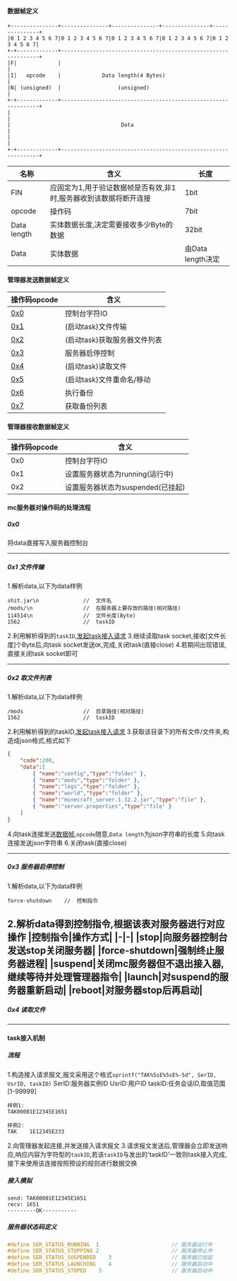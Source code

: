 #### 数据帧定义<span id="frame"></span>
```
+---------------+---------------+---------------+---------------+---------------+
|0 1 2 3 4 5 6 7|0 1 2 3 4 5 6 7|0 1 2 3 4 5 6 7|0 1 2 3 4 5 6 7|0 1 2 3 4 5 6 7|
+-+-------------+---------------------------------------------------------------+
|F|             |                                                               |
|I|   opcode    |             Data length(4 Bytes)                              |
|N| (unsigned)  |                  (unsigned)                                   |
+-+-------------+---------------------------------------------------------------+
|                                                                               |
|                                   Data                                        |
|                                                                               |
+-+-------------+---------------------------------------------------------------+
```

|名称|含义|长度|
|-|-|-|
|FIN|应固定为1,用于验证数据帧是否有效,非1时,服务器收到该数据将断开连接|1bit|
|opcode|操作码|7bit|
|Data length|实体数据长度,决定需要接收多少Byte的数据|32bit|
|Data|实体数据|由Data length决定|

#### 管理器发送数据帧定义

|操作码opcode|含义|
|-|-|
|[0x0](#0x0)|控制台字符IO|
|[0x1](#0x1)|(启动task)文件传输|
|[0x2](#0x2)|(启动task)获取服务器文件列表|
|[0x3](#0x3)|服务器启停控制|
|[0x4](#0x4)|(启动task)读取文件|
|[0x5](#0x5)|(启动task)文件重命名/移动|
|[0x6](#0x6)|执行备份|
|[0x7](#0x7)|获取备份列表|

#### 管理器接收数据帧定义
|操作码opcode|含义|
|-|-|
|0x0|控制台字符IO|
|0x1|设置服务器状态为running(运行中)|
|0x2|设置服务器状态为suspended(已挂起)|


#### mc服务器对操作码的处理流程

##### 0x0<span id="0x0"></span>
将data直接写入服务器控制台

---
##### 0x1 文件传输<span id="0x1"></span>
1.解析data,以下为data样例
```
shit.jar\n              //  文件名
/mods/\n                //  在服务器上要存放的路径(相对路径)
114514\n                //  文件长度(Byte)
1562                    //  taskID
```
2.利用解析得到的`taskID`,[发起task接入请求](#task)
3.继续读取task socket,接收[文件长度]个Byte后,向task socket发送`OK`,完成,关闭task(直接close)
4.若期间出现错误,直接关闭task socket即可

----
##### 0x2 取文件列表<span id="0x2"></span>
1.解析data,以下为data样例
```
/mods                   //  目录路径(相对路径)
1562                    //  taskID
```
2.利用解析得到的taskID,[发起task接入请求](#task)
3.获取该目录下的所有文件/文件夹,构造成json格式,格式如下
```json
{
    "code":200,
    "data":[
        { "name":"config","type":"folder" },
        { "name":"mods","type":"folder" },
        { "name":"logs","type":"folder" },
        { "name":"world","type":"folder" },
        { "name":"minecraft_server.1.12.2.jar","type":"file" },
        { "name":"server.properties","type":"file" }
    ]
}
```
4.向task连接发送[数据帧](#frame),`opcode`随意,`Data length`为json字符串的长度
5.向task连接发送json字符串
6.关闭task(直接close)

---
##### 0x3 服务器启停控制<span id="0x3"></span>
1.解析data,以下为data样例
```
force-shutdown    //  控制指令
```
2.解析data得到控制指令,根据该表对服务器进行对应操作
|控制指令|操作方式|
|-|-|
|stop|向服务器控制台发送stop关闭服务器|
|force-shutdown|强制终止服务器进程|
|suspend|关闭mc服务器但不退出接入器,继续等待并处理管理器指令|
|launch|对suspend的服务器重新启动|
|reboot|对服务器stop后再启动|
---
##### 0x4 读取文件<span id="0x4"></span>
---
#### task接入机制<span id="task"></span>
##### 流程
1.构造接入请求报文,报文采用这个格式`sprintf("TAK%5sE%5sE%-5d", SerID, UsrID, taskID)`
SerID:服务器实例ID
UsrID:用户ID
taskID:任务会话ID,取值范围[1-99999]
```
样例1:
TAK00001E12345E1651

样例2:
TAK    1E12345E233
```
2.向管理器发起连接,并发送接入请求报文
3.请求报文发送后,管理器会立即发送响应,响应内容为字符型的`taskID`,若该`taskID`与发出的'taskID'一致则task接入完成,接下来使用该连接按照预设的规则进行数据交换
##### 接入模拟
```
send: TAK00001E12345E1651
recv: 1651
---------OK-----------
```

##### 服务器状态码定义
```c
#define SER_STATUS_RUNNING  1                       // 服务器运行中
#define SER_STATUS_STOPPING 2                       // 服务器停止中
#define SER_STATUS_SUSPENDED    3                   // 服务器已挂起
#define SER_STATUS_LAUNCHING    4                   // 服务器启动中
#define SER_STATUS_STOPED    5                      // 服务器启动中
```